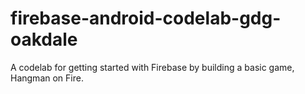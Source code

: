 # firebase-android-codelab-gdg-oakdale
A codelab for getting started with Firebase by building a basic game, Hangman on Fire.
